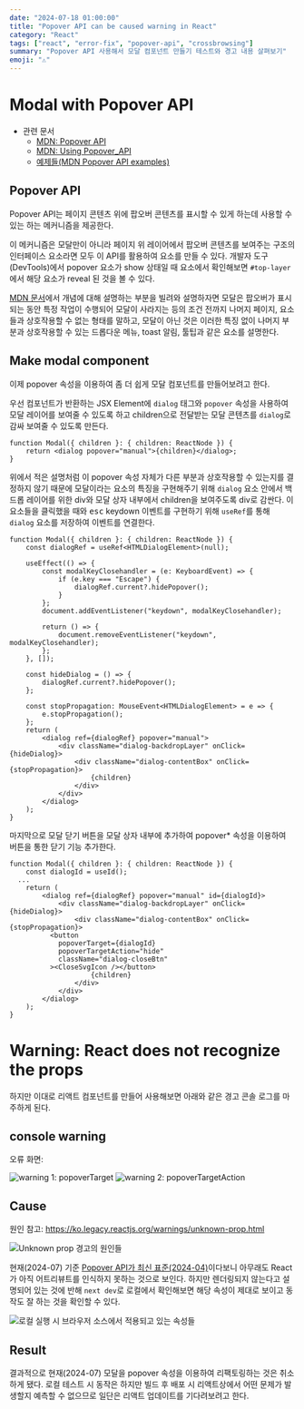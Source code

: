 ```yaml
---
date: "2024-07-18 01:00:00"
title: "Popover API can be caused warning in React"
category: "React"
tags: ["react", "error-fix", "popover-api", "crossbrowsing"]
summary: "Popover API 사용해서 모달 컴포넌트 만들기 테스트와 경고 내용 살펴보기"
emoji: "⚠️"
---
```


# Modal with Popover API

- 관련 문서
  - [MDN: Popover API](https://developer.mozilla.org/en-US/docs/Web/API/Popover_API)
  - [MDN: Using Popover_API](https://developer.mozilla.org/en-US/docs/Web/API/Popover_API/Using)
  - [예제들(MDN Popover API examples)](https://mdn.github.io/dom-examples/popover-api/)

## Popover API

Popover API는 페이지 콘텐츠 위에 팝오버 콘텐츠를 표시할 수 있게 하는데 사용할 수 있는 하는 메커니즘을 제공한다.

이 메커니즘은 모달만이 아니라 페이지 위 레이어에서 팝오버 콘텐츠를 보여주는 구조의 인터페이스 요소라면 모두 이 API를 활용하여 요소를 만들 수 있다. 개발자 도구(DevTools)에서 popover 요소가 show 상태일 때 요소에서 확인해보면 `#top-layer`에서 해당 요소가 reveal 된 것을 볼 수 있다.

[MDN 문서](https://developer.mozilla.org/en-US/docs/Web/API/Popover_API#concepts_and_usage)에서 개념에 대해 설명하는 부분을 빌려와 설명하자면 모달은 팝오버가 표시되는 동안 특정 작업이 수행되어 모달이 사라지는 등의 조건 전까지 나머지 페이지, 요소들과 상호작용할 수 없는 형태를 말하고, 모달이 아닌 것은 이러한 특징 없이 나머지 부분과 상호작용할 수 있는 드롭다운 메뉴, toast 알림, 툴팁과 같은 요소를 설명한다.

## Make modal component

이제 popover 속성을 이용하여 좀 더 쉽게 모달 컴포넌트를 만들어보려고 한다.

우선 컴포넌트가 반환하는 JSX Element에 `dialog` 태그와 `popover` 속성을 사용하여 모달 레이어를 보여줄 수 있도록 하고 children으로 전달받는 모달 콘텐츠를 `dialog`로 감싸 보여줄 수 있도록 만든다.

```tsx
function Modal({ children }: { children: ReactNode }) {
	return <dialog popover="manual">{children}</dialog>;
}
```

위에서 적은 설명처럼 이 popover 속성 자체가 다른 부분과 상호작용할 수 있는지를 결정하지 않기 때문에 모달이라는 요소의 특징을 구현해주기 위해 `dialog` 요소 안에서 백드롭 레이어를 위한 div와 모달 상자 내부에서 children을 보여주도록 div로 감싼다. 이 요소들을 클릭했을 때와 <kbd>esc</kbd> keydown 이벤트를 구현하기 위해 `useRef`를 통해 `dialog` 요소를 저장하여 이벤트를 연결한다.

```tsx
function Modal({ children }: { children: ReactNode }) {
	const dialogRef = useRef<HTMLDialogElement>(null);

	useEffect(() => {
		const modalKeyClosehandler = (e: KeyboardEvent) => {
			if (e.key === "Escape") {
				dialogRef.current?.hidePopover();
			}
		};
		document.addEventListener("keydown", modalKeyClosehandler);

		return () => {
			document.removeEventListener("keydown", modalKeyClosehandler);
		};
	}, []);

	const hideDialog = () => {
		dialogRef.current?.hidePopover();
	};

	const stopPropagation: MouseEvent<HTMLDialogElement> = e => {
		e.stopPropagation();
	};
	return (
		<dialog ref={dialogRef} popover="manual">
			<div className="dialog-backdropLayer" onClick={hideDialog}>
				<div className="dialog-contentBox" onClick={stopPropagation}>
					{children}
				</div>
			</div>
		</dialog>
	);
}
```

마지막으로 모달 닫기 버튼을 모달 상자 내부에 추가하여 popover\* 속성을 이용하여 버튼을 통한 닫기 기능 추가한다.

```tsx
function Modal({ children }: { children: ReactNode }) {
	const dialogId = useId();
  ...
	return (
		<dialog ref={dialogRef} popover="manual" id={dialogId}>
			<div className="dialog-backdropLayer" onClick={hideDialog}>
				<div className="dialog-contentBox" onClick={stopPropagation}>
          <button
            popoverTarget={dialogId}
            popoverTargetAction="hide"
            className="dialog-closeBtn"
          ><CloseSvgIcon /></button>
					{children}
				</div>
			</div>
		</dialog>
	);
}
```

# Warning: React does not recognize the props

하지만 이대로 리액트 컴포넌트를 만들어 사용해보면 아래와 같은 경고 콘솔 로그를 마주하게 된다.

## console warning

오류 화면:

![warning 1: popoverTarget](./popover-api-with-react-1.jpg)
![warning 2: popoverTargetAction](./popover-api-with-react-2.jpg)

## Cause

원인 참고: https://ko.legacy.reactjs.org/warnings/unknown-prop.html

![Unknown prop 경고의 원인들](./popover-api-with-react-3.jpg)

현재(2024-07) 기준 [Popover API가 최신 표준(2024-04)](https://developer.mozilla.org/en-US/docs/Web/API/Popover_API)이다보니 아무래도 React가 아직 어트리뷰트를 인식하지 못하는 것으로 보인다. 하지만 렌더링되지 않는다고 설명되어 있는 것에 반해 `next dev`로 로컬에서 확인해보면 해당 속성이 제대로 보이고 동작도 잘 하는 것을 확인할 수 있다.

![로컬 실행 시 브라우저 소스에서 적용되고 있는 속성들](./popover-api-with-react-4.jpg)

## Result

결과적으로 현재(2024-07) 모달을 popover 속성을 이용하여 리팩토링하는 것은 취소하게 됐다. 로컬 테스트 시 동작은 하지만 빌드 후 배포 시 리액트상에서 어떤 문제가 발생할지 예측할 수 없으므로 일단은 리액트 업데이트를 기다려보려고 한다.
